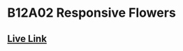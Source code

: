 # B12A02 Responsive Flowers

## <a target="_blank" href="https://mohammad-moklesur-rahman.github.io/Programming-Hero_B12A02-Responsive-Flowers/">Live Link</a>
